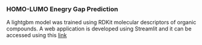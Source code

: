 ### HOMO-LUMO Enegry Gap Prediction 
A lightgbm model was trained using RDKit molecular descriptors of organic compounds. A web application is developed using Streamlit and it can be accessed using this [link](https://homo-lumo-gap-using-molecular-descriptors.streamlit.app/)
